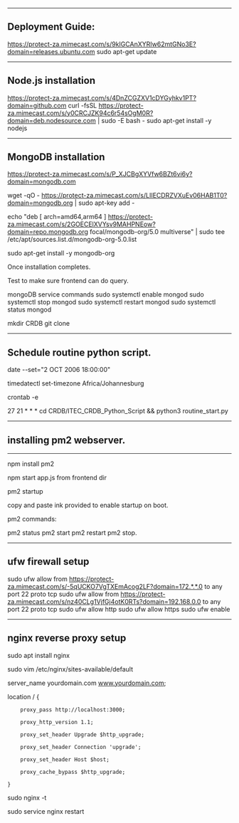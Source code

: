 ----------------------------------------------------
Deployment Guide:
----------------------------------------------------


https://protect-za.mimecast.com/s/9kIGCAnXYRIw62mtGNo3E?domain=releases.ubuntu.com
sudo apt-get update


-----------------------------------------
Node.js installation
-----------------------------------------

https://protect-za.mimecast.com/s/4DnZCGZXV1cDYGyhkv1PT?domain=github.com
curl -fsSL https://protect-za.mimecast.com/s/y0CRCJZK94c6r54sOgM0R?domain=deb.nodesource.com | sudo -E bash -
sudo apt-get install -y nodejs


-------------------------------------------------
MongoDB installation
-------------------------------------------------

https://protect-za.mimecast.com/s/P_XJCBgXYVfw6BZt6vi6y?domain=mongodb.com

wget -qO - https://protect-za.mimecast.com/s/LIIECDRZVXuEv06HAB1T0?domain=mongodb.org | sudo apt-key add -

echo "deb [ arch=amd64,arm64 ] https://protect-za.mimecast.com/s/2GOECElXVYsv9MAHPNEow?domain=repo.mongodb.org focal/mongodb-org/5.0 multiverse" | sudo tee /etc/apt/sources.list.d/mongodb-org-5.0.list

sudo apt-get install -y mongodb-org

Once installation completes.

Test to make sure frontend can do query.

mongoDB service commands
sudo systemctl enable mongod
sudo systemctl stop mongod
sudo systemctl restart mongod
sudo systemctl status mongod

mkdir CRDB
git clone


-----------------------------------------------------------------
Schedule routine python script.
-----------------------------------------------------------------

date --set="2 OCT 2006 18:00:00"

timedatectl set-timezone Africa/Johannesburg

crontab -e

27 21 * * * cd CRDB/ITEC_CRDB_Python_Script && python3 routine_start.py


------------------------------------------------
## installing pm2 webserver.
------------------------------------------------
npm install pm2

npm start app.js from frontend dir

pm2 startup

copy and paste ink provided to enable startup on boot.

pm2 commands:

pm2 status
pm2 start
pm2 restart
pm2 stop.


-----------------------------------------------------
ufw firewall setup
-----------------------------------------------------

sudo ufw allow from https://protect-za.mimecast.com/s/-5qUCKO7VgTXEmAcog2LF?domain=172.*.*.0 to any port 22 proto tcp
sudo ufw allow from https://protect-za.mimecast.com/s/nz40CLg1VjfGj4otK0RTs?domain=192.168.0.0 to any port 22 proto tcp
sudo ufw allow http
sudo ufw allow https
sudo ufw enable


---------------------------------------------------
nginx reverse proxy setup
---------------------------------------------------

sudo apt install nginx

sudo vim /etc/nginx/sites-available/default

server_name yourdomain.com www.yourdomain.com;

location / {

        proxy_pass http://localhost:3000;
        
        proxy_http_version 1.1;
        
        proxy_set_header Upgrade $http_upgrade;
        
        proxy_set_header Connection 'upgrade';
        
        proxy_set_header Host $host;
        
        proxy_cache_bypass $http_upgrade;
        
    }
    
sudo nginx -t

sudo service nginx restart

